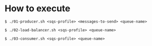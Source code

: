 # How to execute
`$ ./01-producer.sh <sqs-profile> <messages-to-send> <queue-name>`

`$ ./02-load-balancer.sh <sqs-profile> <queue-name>`
	
`$ ./03-consumer.sh <sqs-profile> <queue-name>`